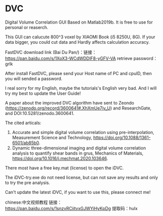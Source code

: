 # DVC
Digital Volume Correlation GUI Based on Matlab2019b.
It is free to use for personal or reaserch.

This GUI can calucute 800^3 voxel by XIAOMI Book (i5 8250U, 8G). If your data bigger, you could cut data and Hardly affects calculation accuracy.

FastDVC download link (Bai Du Pan/)：链接：https://pan.baidu.com/s/1XoX3-WCdWDDlF8-yGFV-VA 
retrieve password：grlk 

After install FastDVC, please send your Host name of PC and cpuID, then you will sended a password.

I real sorry for my English, maybe the tutorials's English very bad. And I will  try my best to update the User Guide!

A paper about the improved DVC algorithm have sent to Zeondo (https://zenodo.org/record/3600641#.XhXmUe7iv_U) and ResearchGate, and DOI:10.5281/zenodo.3600641.

The cited articals:
1. Accurate and simple digital volume correlation using pre-interpolation, Measurement Science and Technology, https://doi.org/10.1088/1361-6501/ab85b0.
2. Dynamic three-dimensional imaging and digital volume correlation analysis to quantify shear bands in grus, Mechanics of Materials, https://doi.org/10.1016/j.mechmat.2020.103646.

There most have a free key.mat (license) to open the iDVC.

The iDVC-try.exe do not need license, but can not save any results and only to try the pre analysis.

Can't update the latest iDVC, if you want to use this, please connect me!

chinese:中文视频教程
链接：https://pan.baidu.com/s/1snzvRCiitvxGJWYiHyKpDg 
提取码：hulx 
